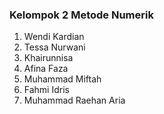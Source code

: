 ### Kelompok 2 Metode Numerik <br>
1. Wendi Kardian
2. Tessa Nurwani
3. Khairunnisa
4. Afina Faza
5. Muhammad Miftah
6. Fahmi Idris
7. Muhammad Raehan Aria

